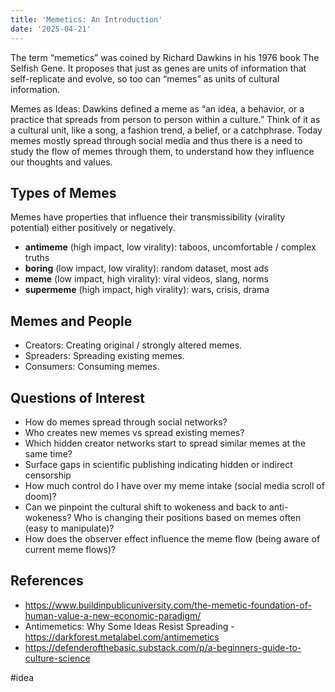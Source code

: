 ```yaml
---
title: 'Memetics: An Introduction'
date: '2025-04-21'
---
```

The term “memetics” was coined by Richard Dawkins in his 1976 book The Selfish Gene. It proposes that just as genes are units of information that self-replicate and evolve, so too can “memes” as units of cultural information.

Memes as Ideas: Dawkins defined a meme as “an idea, a behavior, or a practice that spreads from person to person within a culture.” Think of it as a cultural unit, like a song, a fashion trend, a belief, or a catchphrase. Today memes mostly spread through social media and thus there is a need to study the flow of memes through them, to understand how they influence our thoughts and values.

## Types of Memes

Memes have properties that influence their transmissibility (virality potential) either positively or negatively.

- **antimeme** (high impact, low virality): taboos, uncomfortable / complex truths
- **boring** (low impact, low virality): random dataset, most ads
- **meme** (low impact, high virality): viral videos, slang, norms
- **supermeme** (high impact, high virality): wars, crisis, drama

## Memes and People

- Creators: Creating original / strongly altered memes.
- Spreaders: Spreading existing memes.
- Consumers: Consuming memes.

## Questions of Interest

- How do memes spread through social networks?
- Who creates new memes vs spread existing memes?
- Which hidden creator networks start to spread similar memes at the same time?
- Surface gaps in scientific publishing indicating hidden or indirect censorship
- How much control do I have over my meme intake (social media scroll of doom)?
- Can we pinpoint the cultural shift to wokeness and back to anti-wokeness? Who is changing their positions based on memes often (easy to manipulate)?
- How does the observer effect influence the meme flow (being aware of current meme flows)?

## References

- <https://www.buildinpublicuniversity.com/the-memetic-foundation-of-human-value-a-new-economic-paradigm/>
- Antimemetics: Why Some Ideas Resist Spreading - <https://darkforest.metalabel.com/antimemetics>
- <https://defenderofthebasic.substack.com/p/a-beginners-guide-to-culture-science>

#idea

